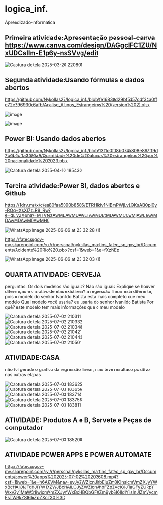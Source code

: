 # logica_inf.
Aprendizado-informatica 

## Primeira atividade:Apresentação pessoal-canva https://www.canva.com/design/DAGgclFC1ZU/NxUDCsllm-E1p6y-nsSVvg/edit

![Captura de tela 2025-03-20 220801](https://github.com/user-attachments/assets/cb13c35b-1669-4ce6-a1c6-02e275d35dc6)

## Segunda atividade:Usando fórmulas e dados abertos 
https://github.com/Nykollas27/logica_inf./blob/fe16839d29bf5d57cdf34a0ffe72e296930e6afb/Analise_Alunos_Estrangeiros%20(version%202).xlsx

![image](https://github.com/user-attachments/assets/f667fa98-af3d-48f2-92ef-27e79139d703)

![image](https://github.com/user-attachments/assets/4da4fc4b-8f3a-4761-beb3-93ea0fd2a7a3)

## Power BI: Usando dados abertos
https://github.com/Nykollas27/logica_inf./blob/13f1c0f08b0745808e897ff9d7b6b6cffa3586a9/Quantidade%20de%20alunos%20estrangeiros%20por%20nacionalidade%202023.pbix

![Captura de tela 2025-04-10 185430](https://github.com/user-attachments/assets/4173b161-cf31-4467-ab31-7030ae04a666)

## Tercira atividade:Power BI, dados abertos e Github

https://1drv.ms/x/c/ea80faa5090b8586/ETRHlkiv1NlBmPWjLvLQKsABQpi0y-RQqHXsXl7zLR8_Rw?e=qLIv2X&nav=MTVfezAwMDAwMDAwLTAwMDEtMDAwMC0wMjAwLTAwMDAwMDAwMDAwMH0

![WhatsApp Image 2025-06-06 at 23 32 28 (1)](https://github.com/user-attachments/assets/7e38dac6-d368-4e53-9788-2c6fff7b73f6)

https://fatecspgov-my.sharepoint.com/:u:/r/personal/nykollas_martins_fatec_sp_gov_br/Documents/Acidente%20Rio%20.pbix?csf=1&web=1&e=fXzNEp

![WhatsApp Image 2025-06-06 at 23 32 03 (1)](https://github.com/user-attachments/assets/ec6488d4-e10e-412a-8212-54546a5278f1)

## QUARTA ATIVIDADE: CERVEJA 
perguntas: Os dois modelos são iguais? Não são iguais Explique se houver diferenças e o motivo de elas existirem? a regressão linear esta diferente, pois o modelo do senhor Ivanildo Batista esta mais completo que meu modelo Qual modelo você usaria? eu usaria do senhor Ivanildo Batista Por quê? este modelo tem mais informações que o meu modelo

![Captura de tela 2025-07-02 210311](https://github.com/user-attachments/assets/c605afb2-aa7d-4dc9-bbcd-dd5bdfb5858f)
![Captura de tela 2025-07-02 210332](https://github.com/user-attachments/assets/b94f4724-e1fa-408a-96c0-0610661cedce)
![Captura de tela 2025-07-02 210348](https://github.com/user-attachments/assets/a6899c58-b6ce-4909-abea-7eb212dae378)
![Captura de tela 2025-07-02 210421](https://github.com/user-attachments/assets/5b4ebc2b-2469-41cf-8a21-a7d8565908b4)
![Captura de tela 2025-07-02 210442](https://github.com/user-attachments/assets/b11c941f-ed59-4366-807f-6ba90ab2daa4)
![Captura de tela 2025-07-02 210501](https://github.com/user-attachments/assets/c2c4a070-4d03-47f1-b66e-ad31a8f29d5a)

## ATIVIDADE:CASA 
não foi gerado o grafico da regressão linear, mas teve resultado positivo nas outras etapas

![Captura de tela 2025-07-03 183625](https://github.com/user-attachments/assets/8a66e937-7502-4d4d-8bc5-9efa8a182ecf)
![Captura de tela 2025-07-03 183656](https://github.com/user-attachments/assets/41e3aaa7-512e-424f-94ff-26bd62483eb4)
![Captura de tela 2025-07-03 183714](https://github.com/user-attachments/assets/cc0e4f0a-e3d6-43c9-b162-df3bac097cf3)
![Captura de tela 2025-07-03 183756](https://github.com/user-attachments/assets/234f0863-7b0e-4d40-ab38-cb4f4a11b985)
![Captura de tela 2025-07-03 183811](https://github.com/user-attachments/assets/e2b4e14e-ca20-4a6a-9839-bca5c3ed5c00)

## ATIVIDADE: Produtos A e B, Sorvete e Peças de computador 

![Captura de tela 2025-07-03 185200](https://github.com/user-attachments/assets/de77f93c-59be-4f39-8545-1bd0ef27cc96)

## ATIVIDADE POWER APPS E POWER AUTOMATE 

https://fatecspgov-my.sharepoint.com/:v:/r/personal/nykollas_martins_fatec_sp_gov_br/Documents/power%20apps%202025-07-02%20203608.mp4?csf=1&web=1&e=h6AKVM&nav=eyJyZWZlcnJhbEluZm8iOnsicmVmZXJyYWxBcHAiOiJTdHJlYW1XZWJBcHAiLCJyZWZlcnJhbFZpZXciOiJTaGFyZURpYWxvZy1MaW5rIiwicmVmZXJyYWxBcHBQbGF0Zm9ybSI6IldlYiIsInJlZmVycmFsTW9kZSI6InZpZXcifX0%3D
